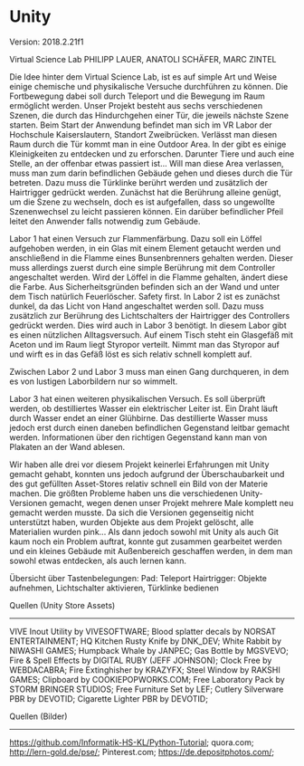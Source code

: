 ﻿# Unity
Version: 2018.2.21f1

Virtual Science Lab
PHILIPP LAUER, ANATOLI SCHÄFER, MARC ZINTEL

Die Idee hinter dem Virtual Science Lab, ist es auf simple Art und Weise einige chemische und physikalische Versuche durchführen zu können. Die Fortbewegung dabei soll durch Teleport und die Bewegung im Raum ermöglicht werden. 
Unser Projekt besteht aus sechs verschiedenen Szenen, die durch das Hindurchgehen einer Tür, die jeweils nächste Szene starten. Beim Start der Anwendung befindet man sich im VR Labor der Hochschule Kaiserslautern, Standort Zweibrücken. Verlässt man diesen Raum durch die Tür kommt man in eine Outdoor Area. In der gibt es einige Kleinigkeiten zu entdecken und zu erforschen. Darunter Tiere und auch eine Stelle, an der offenbar etwas passiert ist… Will man diese Area verlassen, muss man zum darin befindlichen Gebäude gehen und dieses durch die Tür betreten. Dazu muss die Türklinke berührt werden und zusätzlich der Hairtrigger gedrückt werden. Zunächst hat die Berührung alleine genügt, um die Szene zu wechseln, doch es ist aufgefallen, dass so ungewollte Szenenwechsel zu leicht passieren können. Ein darüber befindlicher Pfeil leitet den Anwender falls notwendig zum Gebäude. 

Labor 1 hat einen Versuch zur Flammenfärbung. Dazu soll ein Löffel aufgehoben werden, in ein Glas mit einem Element getaucht werden und anschließend in die Flamme eines Bunsenbrenners gehalten werden. Dieser muss allerdings zuerst durch eine simple Berührung mit dem Controller angeschaltet werden. Wird der Löffel in die Flamme gehalten, ändert diese die Farbe. Aus Sicherheitsgründen befinden sich an der Wand und unter dem Tisch natürlich Feuerlöscher. Safety first.
In Labor 2 ist es zunächst dunkel, da das Licht von Hand angeschaltet werden soll. Dazu muss zusätzlich zur Berührung des Lichtschalters der Hairtrigger des Controllers gedrückt werden. Dies wird auch in Labor 3 benötigt. In diesem Labor gibt es einen nützlichen Alltagsversuch. Auf einem Tisch steht ein Glasgefäß mit Aceton und im Raum liegt Styropor verteilt. Nimmt man das Styropor auf und wirft es in das Gefäß löst es sich relativ schnell komplett auf. 

Zwischen Labor 2 und Labor 3 muss man einen Gang durchqueren, in dem es von lustigen Laborbildern nur so wimmelt.
 
Labor 3 hat einen weiteren physikalischen Versuch. Es soll überprüft werden, ob destilliertes Wasser ein elektrischer Leiter ist. Ein Draht läuft durch Wasser endet an einer Glühbirne. Das destillierte Wasser muss jedoch erst durch einen daneben befindlichen Gegenstand leitbar gemacht werden. Informationen über den richtigen Gegenstand kann man von Plakaten an der Wand ablesen. 

Wir haben alle drei vor diesem Projekt keinerlei Erfahrungen mit Unity gemacht gehabt, konnten uns jedoch aufgrund der Überschaubarkeit und des gut gefüllten Asset-Stores relativ schnell ein Bild von der Materie machen. 
Die größten Probleme haben uns die verschiedenen Unity-Versionen gemacht, wegen denen unser Projekt mehrere Male komplett neu gemacht werden musste. Da sich die Versionen gegenseitig nicht unterstützt haben, wurden Objekte aus dem Projekt gelöscht, alle Materialien wurden pink... Als dann jedoch sowohl mit Unity als auch Git kaum noch ein Problem auftrat, konnte gut zusammen gearbeitet werden und ein kleines Gebäude mit Außenbereich geschaffen werden, in dem man sowohl etwas entdecken, als auch lernen kann.

Übersicht über Tastenbelegungen:
Pad: Teleport
Hairtrigger: Objekte aufnehmen, Lichtschalter aktivieren, Türklinke bedienen


Quellen (Unity Store Assets)
___________________________
VIVE Inout Utility by VIVESOFTWARE; Blood splatter decals by NORSAT ENTERTAINMENT; HQ Kitchen Rusty Knife by DNK_DEV; White Rabbit by NIWASHI GAMES; Humpback Whale by JANPEC; Gas Bottle by MGSVEVO; Fire & Spell Effects by DIGITAL RUBY (JEFF JOHNSON); Clock Free by WEBDACABRA; Fire Extinghisher by KRAZYFX; Steel Window by RAKSHI GAMES; Clipboard by COOKIEPOPWORKS.COM; Free Laboratory Pack by STORM BRINGER STUDIOS; Free Furniture Set by LEF; Cutlery Silverware PBR by DEVOTID; Cigarette Lighter PBR by DEVOTID; 

Quellen (Bilder)
___________________________
https://github.com/Informatik-HS-KL/Python-Tutorial; quora.com; http://lern-gold.de/pse/; Pinterest.com; https://de.depositphotos.com/;